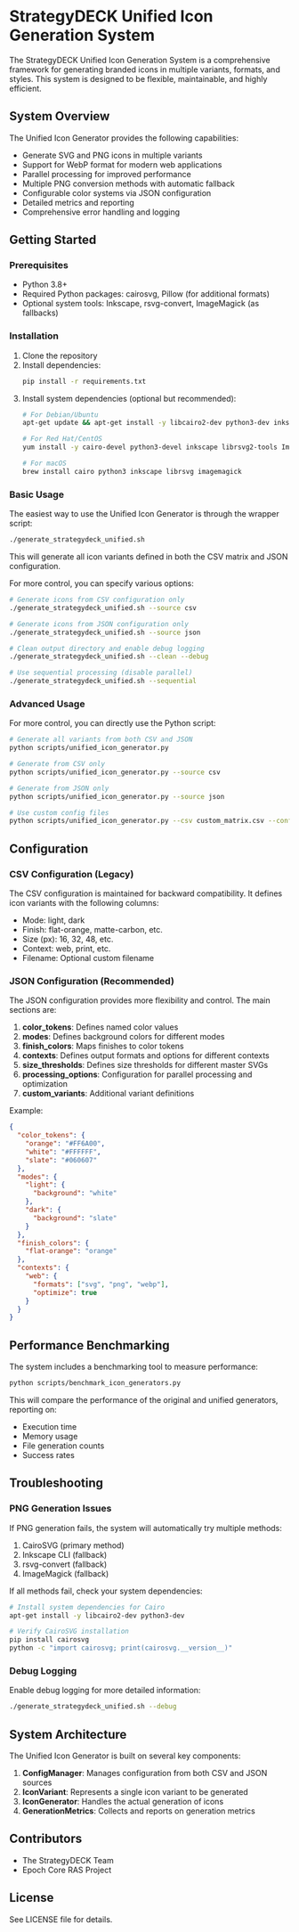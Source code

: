 # StrategyDECK Unified Icon Generation System

The StrategyDECK Unified Icon Generation System is a comprehensive framework for generating branded icons in multiple variants, formats, and styles. This system is designed to be flexible, maintainable, and highly efficient.

## System Overview

The Unified Icon Generator provides the following capabilities:

- Generate SVG and PNG icons in multiple variants
- Support for WebP format for modern web applications
- Parallel processing for improved performance
- Multiple PNG conversion methods with automatic fallback
- Configurable color systems via JSON configuration
- Detailed metrics and reporting
- Comprehensive error handling and logging

## Getting Started

### Prerequisites

- Python 3.8+ 
- Required Python packages: cairosvg, Pillow (for additional formats)
- Optional system tools: Inkscape, rsvg-convert, ImageMagick (as fallbacks)

### Installation

1. Clone the repository
2. Install dependencies:
   ```bash
   pip install -r requirements.txt
   ```
3. Install system dependencies (optional but recommended):
   ```bash
   # For Debian/Ubuntu
   apt-get update && apt-get install -y libcairo2-dev python3-dev inkscape librsvg2-bin imagemagick
   
   # For Red Hat/CentOS
   yum install -y cairo-devel python3-devel inkscape librsvg2-tools ImageMagick
   
   # For macOS
   brew install cairo python3 inkscape librsvg imagemagick
   ```

### Basic Usage

The easiest way to use the Unified Icon Generator is through the wrapper script:

```bash
./generate_strategydeck_unified.sh
```

This will generate all icon variants defined in both the CSV matrix and JSON configuration.

For more control, you can specify various options:

```bash
# Generate icons from CSV configuration only
./generate_strategydeck_unified.sh --source csv

# Generate icons from JSON configuration only
./generate_strategydeck_unified.sh --source json

# Clean output directory and enable debug logging
./generate_strategydeck_unified.sh --clean --debug

# Use sequential processing (disable parallel)
./generate_strategydeck_unified.sh --sequential
```

### Advanced Usage

For more control, you can directly use the Python script:

```bash
# Generate all variants from both CSV and JSON
python scripts/unified_icon_generator.py

# Generate from CSV only
python scripts/unified_icon_generator.py --source csv

# Generate from JSON only
python scripts/unified_icon_generator.py --source json

# Use custom config files
python scripts/unified_icon_generator.py --csv custom_matrix.csv --config custom_config.json
```

## Configuration

### CSV Configuration (Legacy)

The CSV configuration is maintained for backward compatibility. It defines icon variants with the following columns:

- Mode: light, dark
- Finish: flat-orange, matte-carbon, etc.
- Size (px): 16, 32, 48, etc.
- Context: web, print, etc.
- Filename: Optional custom filename

### JSON Configuration (Recommended)

The JSON configuration provides more flexibility and control. The main sections are:

1. **color_tokens**: Defines named color values
2. **modes**: Defines background colors for different modes
3. **finish_colors**: Maps finishes to color tokens
4. **contexts**: Defines output formats and options for different contexts
5. **size_thresholds**: Defines size thresholds for different master SVGs
6. **processing_options**: Configuration for parallel processing and optimization
7. **custom_variants**: Additional variant definitions

Example:

```json
{
  "color_tokens": {
    "orange": "#FF6A00",
    "white": "#FFFFFF",
    "slate": "#060607"
  },
  "modes": {
    "light": {
      "background": "white"
    },
    "dark": {
      "background": "slate"
    }
  },
  "finish_colors": {
    "flat-orange": "orange"
  },
  "contexts": {
    "web": {
      "formats": ["svg", "png", "webp"],
      "optimize": true
    }
  }
}
```

## Performance Benchmarking

The system includes a benchmarking tool to measure performance:

```bash
python scripts/benchmark_icon_generators.py
```

This will compare the performance of the original and unified generators, reporting on:
- Execution time
- Memory usage
- File generation counts
- Success rates

## Troubleshooting

### PNG Generation Issues

If PNG generation fails, the system will automatically try multiple methods:

1. CairoSVG (primary method)
2. Inkscape CLI (fallback)
3. rsvg-convert (fallback)
4. ImageMagick (fallback)

If all methods fail, check your system dependencies:

```bash
# Install system dependencies for Cairo
apt-get install -y libcairo2-dev python3-dev

# Verify CairoSVG installation
pip install cairosvg
python -c "import cairosvg; print(cairosvg.__version__)"
```

### Debug Logging

Enable debug logging for more detailed information:

```bash
./generate_strategydeck_unified.sh --debug
```

## System Architecture

The Unified Icon Generator is built on several key components:

1. **ConfigManager**: Manages configuration from both CSV and JSON sources
2. **IconVariant**: Represents a single icon variant to be generated
3. **IconGenerator**: Handles the actual generation of icons
4. **GenerationMetrics**: Collects and reports on generation metrics

## Contributors

- The StrategyDECK Team
- Epoch Core RAS Project

## License

See LICENSE file for details.
